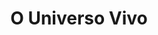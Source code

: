 ---
Numero: 5
title: O Universo Vivo
Autor: Jimmy Guieu
Co-autor: 
Ano-de-Publicacao: 1954
Titulo-original: "LUnivers Vivant"
Tradutor: Rui Bandeira
Co-tradutor: 
Ano-de-edicao: 1953
alias: Jimmy-Guieu
Autor2-alias: 
Tradutor1-alias: Rui-Bandeira
Tradutor2-alias: 
Titulo-link: 5-O-Universo-Vivo
Capa: Cândido Costa Pinto
pags: 149
Capa-link: Candido-Costa-Pinto
---